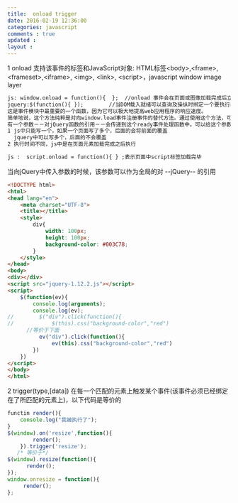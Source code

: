 ```yaml
---
title:  onload trigger
date: 2016-02-19 12:36:00
categories: javascript
comments : true 
updated : 
layout : 
---
```


1 onload  支持该事件的标签和JavaScript对象: HTML标签\<body>,\<frame>, \<frameset>,\<iframe>, \<img>, \<link>, \<script>，javascript  window image layer

```html
js: window.onload = function(){  };  //onload 事件会在页面或图像加载完成后立即发生
jquery:$(function(){ });		//当DOM载入就绪可以查询及操纵时绑定一个要执行的函数。
这是事件模块中最重要的一个函数，因为它可以极大地提高web应用程序的响应速度。
简单地说，这个方法纯粹是对向window.load事件注册事件的替代方法。通过使用这个方法，可以在DOM载入就绪能够读取并操纵时立即调用你所绑定的函数，而99.99%的JavaScript函数都需要在那一刻执行。
有一个参数－－对jQuery函数的引用－－会传递到这个ready事件处理函数中。可以给这个参数任意起一个名字，并因此可以不再担心命名冲突而放心地使用$别名。
1 js中只能写一个，如果一个页面写了多个，后面的会将前面的覆盖
  jquery中可以写多个，后面的不会覆盖
2 执行时间不同，js中是在页面元素加载完成之后执行 
```

```html
js :  script.onload = function(){ } ;表示页面中script标签加载完毕
```

当向jQuery中传入参数的时候，该参数可以作为全局的对   --jQuery-- 的引用

```html
<!DOCTYPE html>
<html>
<head lang="en">
    <meta charset="UTF-8">
    <title></title>
    <style>
        div{
            width: 100px;
            height: 100px;
            background-color: #003C78;
        }
    </style>
</head>
<body>
<div></div>
<script src="jquery-1.12.2.js"></script>
<script>
    $(function(ev){
        console.log(arguments);
        console.log(ev);
//        $("div").click(function(){
//            $(this).css("background-color","red")
      //等价于下面
          ev("div").click(function(){
              ev(this).css("background-color","red")
        })
    })
</script>
</body>
</html>
```

2 trigger(type,[data])  在每一个匹配的元素上触发某个事件(该事件必须已经绑定在了所匹配的元素上)，以下代码是等价的

```javascript
functin render(){
  	console.log("我被执行了");
}
$(window).on('resize',function(){
        render();
    }).trigger('resize');
   /* 等价于*/
$(window).resize(function(){
      render();
});
window.onresize = function(){
     render();
};
```









